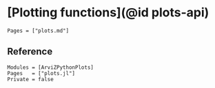 # [Plotting functions](@id plots-api)

```@index
Pages = ["plots.md"]
```

## Reference

```@autodocs
Modules = [ArviZPythonPlots]
Pages   = ["plots.jl"]
Private = false
```
